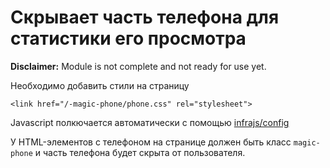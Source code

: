 # Скрывает часть телефона для статистики его просмотра
**Disclaimer:** Module is not complete and not ready for use yet.

Необходимо добавить стили на страницу
```
<link href="/-magic-phone/phone.css" rel="stylesheet">
```

Javascript полкючается автоматически с помощью [infrajs/config](https://github.com/infrajs/config)

У HTML-элементов с телефоном на странице должен быть класс ```magic-phone``` и часть телефона будет скрыта от пользователя.
